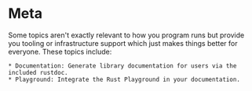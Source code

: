 # Meta

Some topics aren't exactly relevant to how you program runs but provide you tooling or infrastructure support which just makes things better for everyone. These topics include:

    * Documentation: Generate library documentation for users via the included rustdoc.
    * Playground: Integrate the Rust Playground in your documentation.